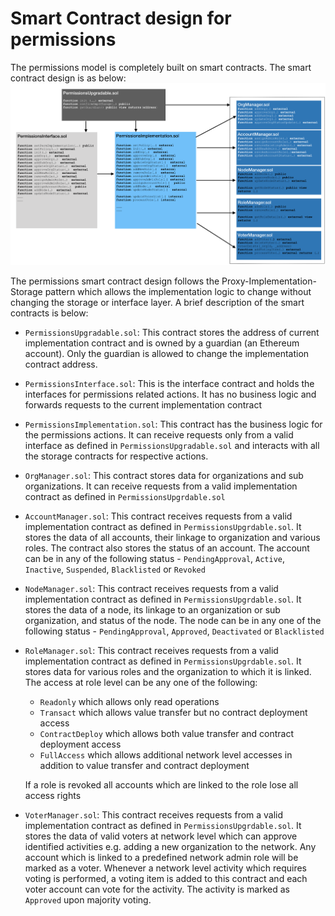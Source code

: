 # Smart Contract design for permissions
The permissions model is completely built on smart contracts. The smart contract design is as below:
![contract design](images/ContractDesign.png)

The permissions smart contract design follows the Proxy-Implementation-Storage pattern which allows the implementation logic to change without changing the storage or interface layer. A brief description of the smart contracts is below:

* `PermissionsUpgradable.sol`: This contract stores the address of current implementation contract and is owned by a guardian (an Ethereum account). Only the guardian is allowed to change the implementation contract address. 
* `PermissionsInterface.sol`: This is the interface contract and holds the interfaces for permissions related actions. It has no business logic and forwards requests to the current implementation contract
* `PermissionsImplementation.sol`: This contract has the business logic for the permissions actions. It can receive requests only from a valid interface as defined in `PermissionsUpgradable.sol` and interacts with all the storage contracts for respective actions.
* `OrgManager.sol`: This contract stores data for organizations and sub organizations. It can receive requests from a valid implementation contract as defined in `PermissionsUpgrdable.sol`
* `AccountManager.sol`: This contract receives requests from a valid implementation contract as defined in `PermissionsUpgrdable.sol`. It stores the data of all accounts, their linkage to organization and various roles. The contract also stores the status of an account. The account can be in any of the following status - `PendingApproval`, `Active`, `Inactive`, `Suspended`, `Blacklisted` or `Revoked`
* `NodeManager.sol`: This contract receives requests from a valid implementation contract as defined in `PermissionsUpgrdable.sol`. It stores the data of a node, its linkage to an organization or sub organization, and status of the node. The node can be in any one of the following status - `PendingApproval`, `Approved`, `Deactivated` or `Blacklisted`
* `RoleManager.sol`: This contract receives requests from a valid implementation contract as defined in `PermissionsUpgrdable.sol`. It stores data for various roles and the organization to which it is linked. The access at role level can be any one of the following: 
    - `Readonly` which allows only read operations
    - `Transact` which allows value transfer but no contract deployment access
    - `ContractDeploy` which allows both value transfer and contract deployment access
    - `FullAccess` which allows additional network level accesses in addition to value transfer and contract deployment
  
    If a role is revoked all accounts which are linked to the role lose all access rights

* `VoterManager.sol`: This contract receives requests from a valid implementation contract as defined in `PermissionsUpgrdable.sol`. It stores the data of valid voters at network level which can approve identified activities e.g. adding a new organization to the network. Any account which is linked to a predefined network admin role will be marked as a voter. Whenever a network level activity which requires voting is performed, a voting item is added to this contract and each voter account can vote for the activity. The activity is marked as `Approved` upon majority voting.

